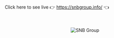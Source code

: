Click here to see live 👉   https://snbgroup.info/  👈
<div style="text-align:center; margin-top:50px;">
  <img src="https://user-images.githubusercontent.com/101416092/228737663-c9e5bdad-511e-4ddc-82be-cae614d31d11.png" alt="SNB Group" />
</div>
